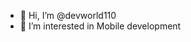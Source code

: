 - 👋 Hi, I’m @devworld110
- 👀 I’m interested in Mobile development

<!---
devworld110/devworld110 is a ✨ special ✨ repository because its `README.md` (this file) appears on your GitHub profile.
You can click the Preview link to take a look at your changes.
--->
